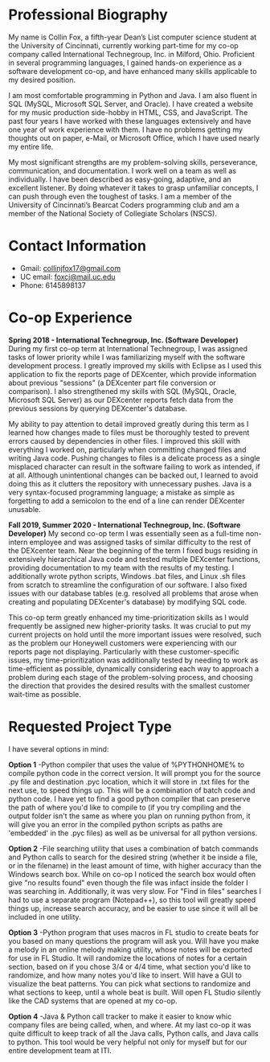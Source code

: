 # Professional Biography

My name is Collin Fox, a fifth-year Dean’s List computer science student at the University of Cincinnati, currently working part-time for my co-op company called International Technegroup, Inc. in Milford, Ohio. Proficient in several programming languages, I gained hands-on experience as a software development co-op, and have enhanced many skills applicable to my desired position.

I am most comfortable programming in Python and Java. I am also fluent in SQL (MySQL, Microsoft SQL Server, and Oracle). I have created a website for my music production side-hobby in HTML, CSS, and JavaScript. The past four years I have worked with these languages extensively and have one year of work experience with them. I have no problems getting my thoughts out on paper, e-Mail, or Microsoft Office, which I have used nearly my entire life. 

My most significant strengths are my problem-solving skills, perseverance, communication, and documentation. I work well on a team as well as individually. I have been described as easy-going, adaptive, and an excellent listener. By doing whatever it takes to grasp unfamiliar concepts, I can push through even the toughest of tasks. I am a member of the University of Cincinnati’s Bearcat Coders programming club and am a member of the National Society of Collegiate Scholars (NSCS). 

# Contact Information
* Gmail: collinjfox17@gmail.com
* UC email: foxcj@mail.uc.edu
* Phone: 6145898137

# Co-op Experience

**Spring 2018 - International Technegroup, Inc. (Software Developer)**
During my first co-op term at International Technegroup, I was assigned tasks of lower priority while I was familiarizing myself with the software development process. I greatly improved my skills with Eclipse as I used this application to fix the reports page of DEXcenter, which provide information about previous "sessions" (a DEXcenter part file conversion or comparison). I also strengthened my skills with SQL (MySQL, Oracle, Microsoft SQL Server) as our DEXcenter reports fetch data from the previous sessions by querying DEXcenter's database. 

My ability to pay attention to detail improved greatly during this term as I learned how changes made to files must be thoroughly tested to prevent errors caused by dependencies in other files. I improved this skill with everything I worked on, particularly when committing changed files and writing Java code. Pushing changes to files is a delicate process as a single misplaced character can result in the software failing to work as intended, if at all. Although unintentional changes can be backed out, I learned to avoid doing this as it clutters the repository with unnecessary pushes. Java is a very syntax-focused programming language; a mistake as simple as forgetting to add a semicolon to the end of a line can render DEXcenter unusable. 

**Fall 2019, Summer 2020 - International Technegroup, Inc. (Software Developer)**
My second co-op term I was essentially seen as a full-time non-intern employee and was assigned tasks of similar difficulty to the rest of the DEXcenter team. Near the beginning of the term I fixed bugs residing in extensively hierarchical Java code and tested multiple DEXcenter functions, providing documentation to my team with the results of my testing. I additionally wrote python scripts, Windows .bat files, and Linux .sh files from scratch to streamline the configuration of our software. I also fixed issues with our database tables (e.g. resolved all problems that arose when creating and populating DEXcenter's database) by modifying SQL code.

This co-op term greatly enhanced my time-prioritization skills as I would frequently be assigned new higher-priority tasks. It was crucial to put my current projects on hold until the more important issues were resolved, such as the problem our Honeywell customers were experiencing with our reports page not displaying. Particularly with these customer-specific issues, my time-prioritization was additionally tested by needing to work as time-efficient as possible, dynamically considering each way to approach a problem during each stage of the problem-solving process, and choosing the direction that provides the desired results with the smallest customer wait-time as possible.

# Requested Project Type
I have several options in mind:

**Option 1** 
-Python compiler that uses the value of %PYTHONHOME% to compile python code in the correct version. It will prompt you for the source .py file and destination .pyc location, which it will store in .txt files for the next use, to speed things up. This will be a combination of batch code and python code. I have yet to find a good python compiler that can preserve the path of where you'd like to compile to (if you try compiling and the output folder isn't the same as where you plan on running python from, it will give you an error in the compiled python scripts as paths are 'embedded' in the .pyc files) as well as be universal for all python versions. 

**Option 2**
-File searching utility that uses a combination of batch commands and Python calls to search for the desired string (whether it be inside a file, or in the filename) in the least amount of time, with higher accuracy than the Windows search box. While on co-op I noticed the search box would often give "no results found" even though the file was infact inside the folder I was searching in. Additionally, it was very slow. For "Find in files" searches I had to use a separate program (Notepad++), so this tool will greatly speed things up, increase search accuracy, and be easier to use since it will all be included in one utility. 

**Option 3**
-Python program that uses macros in FL studio to create beats for you based on many questions the program will ask you. Will have you make a melody in an online melody making utility, whose notes will be exported for use in FL Studio. It will randomize the locations of notes for a certain section, based on if you chose 3/4 or 4/4 time, what section you'd like to randomize, and how many notes you'd like to insert. Will have a GUI to visualize the beat patterns. You can pick what sections to randomize and what sections to keep, until a whole beat is built. Will open FL Studio silently like the CAD systems that are opened at my co-op.

**Option 4**
-Java & Python call tracker to make it easier to know whic company files are being called, when, and where. At my last co-op it was quite difficult to keep track of all the Java calls, Python calls, and Java calls to python. This tool would be very helpful not only for myself but for our entire development team at ITI.
